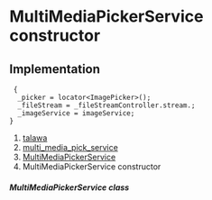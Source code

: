 
<div>

# MultiMediaPickerService constructor

</div>






## Implementation

``` language-dart
 {
  _picker = locator<ImagePicker>();
  _fileStream = _fileStreamController.stream.;
  _imageService = imageService;
}
```







1.  [talawa](../../index.md)
2.  [multi_media_pick_service](../../services_third_party_service_multi_media_pick_service/)
3.  [MultiMediaPickerService](../../services_third_party_service_multi_media_pick_service/MultiMediaPickerService-class.md)
4.  MultiMediaPickerService constructor

##### MultiMediaPickerService class








